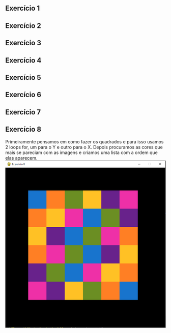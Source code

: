 Exercício 1
-


Exercício 2
-


Exercício 3
-



Exercício 4
-



Exercício 5
-



Exercício 6
-



Exercício 7
-



Exercício 8
-
Primeiramente pensamos em como fazer os quadrados e para isso usamos 2 loops for, um para o Y e outro para o X.
Depois procuramos as cores que mais se pareciam com as imagens e criamos uma lista com a ordem que elas aparecem.
<img src="/assets/8.png">